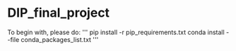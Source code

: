 # DIP_final_project

To begin with, please do:
'''
pip install -r pip_requirements.txt
conda install --file conda_packages_list.txt
'''